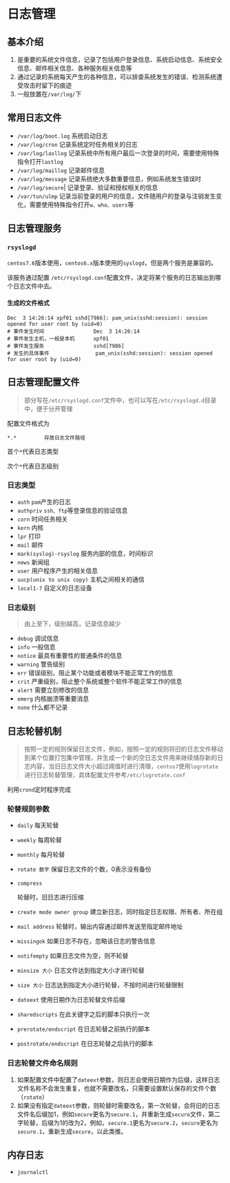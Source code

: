 # 日志管理

## 基本介绍

1. 是重要的系统文件信息，记录了包括用户登录信息、系统启动信息、系统安全信息、邮件相关信息、各种服务相关信息等
2. 通过记录的系统每天产生的各种信息，可以排查系统发生的错误、检测系统遭受攻击时留下的痕迹
3. 一般放置在`/var/log/`下

## 常用日志文件

- `/var/log/boot.log`
  系统启动日志
- `/var/log/cron`
  记录系统定时任务相关的日志
- `/var/log/lasllog`
  记录系统中所有用户最后一次登录的时间，需要使用特殊指令打开`lastlog`
- `/var/log/maillog`
  记录邮件信息
- `/var/log/message`
  记录系统绝大多数重要信息，例如系统发生错误时
- `/var/log/secure`|
  记录登录、验证和授权相关的信息
- `/var/tun/ulmp`
  记录当前登录的用户的信息，文件随用户的登录与注销发生变化，需要使用特殊指令打开`w、who、users`等

## 日志管理服务

### `rsyslogd`

`centos7.6`版本使用，`centos6.x`版本使用的`syslogd`，但是两个服务是兼容的。

该服务通过配置 `/etc/rsyslogd.conf`配置文件，决定将某个服务的日志输出到哪个日志文件中去。

#### 生成的文件格式

```shell
Dec  3 14:26:14 xpf01 sshd[7986]: pam_unix(sshd:session): session opened for user root by (uid=0)
# 事件发生时间				Dec  3 14:26:14
# 事件发生主机，一般是本机		xpf01
# 事件发生服务				sshd[7986]
# 发生的具体事件				pam_unix(sshd:session): session opened for user root by (uid=0)
```



## 日志管理配置文件

> 部分写在`/etc/rsyslogd.conf`文件中，也可以写在`/etc/rsyslogd.d`目录中，便于分开管理

配置文件格式为
```shell
*.*         存放日志文件路径         
```

首个`*`代表日志类型

次个`*`代表日志级别

### 日志类型

- `auth`
  `pam`产生的日志
- `authpriv`
  `ssh、ftp`等登录信息的验证信息
- `corn`
  时间任务相关
- `kern`
  内核
- `lpr`
  打印
- `mail`
  邮件
- `mark(syslog)-rsyslog`
  服务内部的信息，时间标识
- `news`
  新闻组
- `user`
  用户程序产生的相关信息
- `uucp(unix to unix copy)`
  主机之间相关的通信
- `local1-7`
  自定义的日志设备

### 日志级别

> 由上至下，级别越高，记录信息越少

- `debug`
  调试信息
- `info`
  一般信息
- `notice`
  最具有重要性的普通条件的信息
- `warning`
  警告级别
- `err`
  错误级别，阻止某个功能或者模块不能正常工作的信息
- `crit`
  严重级别，阻止整个系统或整个软件不能正常工作的信息
- `alert`
  需要立刻修改的信息
- `emerg`
  内核崩溃等重要消息
- `none`
  什么都不记录



## 日志轮替机制

> 按照一定的规则保留日志文件，例如，按照一定的规则将旧的日志文件移动到某个位置打包集中管理，并生成一个新的空日志文件用来继续储存新的日志内容，当旧日志文件大小超过阈值时进行清理，`centos7`使用`logrotate`进行日志轮替管理，具体配置文件参考`/etc/logrotate.conf`

利用`crond`定时程序完成

### 轮替规则参数

- `daily`
  每天轮替

- `weekly`
  每周轮替

- `monthly`
  每月轮替

- `rotate 数字`
  保留日志文件的个数，0表示没有备份

- `compress`

  轮替时，旧日志进行压缩

- `create mode owner group`
  建立新日志，同时指定日志权限、所有者、所在组

- `mail address`
  轮替时，输出内容通过邮件发送至指定邮件地址

- `missingok`
  如果日志不存在，忽略该日志的警告信息

- `notifempty`
  如果日志文件为空，则不轮替

- `minsize 大小`
  日志文件达到指定大小才进行轮替

- `size 大小`
  日志达到指定大小进行轮替，不按时间进行轮替限制

- `dateext`
  使用日期作为日志轮替文件后缀

- `sharedscripts`
  在此关键字之后的脚本只执行一次

- `prerotate/endscript`
  在日志轮替之前执行的脚本

- `postrotate/endscript`
  在日志轮替之后执行的脚本

### 日志轮替文件命名规则

1. 如果配置文件中配置了`dateext`参数，则日志会使用日期作为后缀，这样日志文件名称不会发生重复，也就不需要改名，只需要设置默认保存的文件个数（`rotate`）
2. 如果没有指定`dateext`参数，则轮替时需要改名，第一次轮替，会将旧的日志文件名后缀加1，例如`secure`更名为`secure.1`，并重新生成`secure`文件，第二字轮替，后缀为1的改为2，例如，`secure.1`更名为`secure.2`，`secure`更名为`secure.1`，重新生成`secure`，以此类推。



## 内存日志

- `journalctl` 

